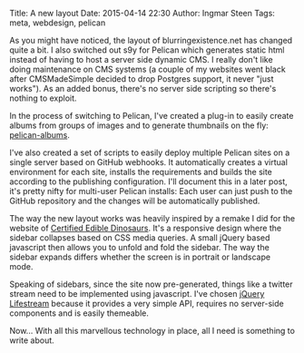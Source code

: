 Title: A new layout
Date: 2015-04-14 22:30
Author: Ingmar Steen
Tags: meta, webdesign, pelican

As you might have noticed, the layout of blurringexistence.net has changed quite a bit. I also switched out s9y for
Pelican which generates static html instead of having to host a server side dynamic CMS. I really don't like doing
maintenance on CMS systems (a couple of my websites went black after CMSMadeSimple decided to drop Postgres support, it
never "just works"). As an added bonus, there's no server side scripting so there's nothing to exploit.

In the process of switching to Pelican, I've created a plug-in to easily create albums from groups of images and to
generate thumbnails on the fly: [pelican-albums](https://github.com/iksteen/pelican-albums/).

I've also created a set of scripts to easily deploy multiple Pelican sites on a single server based on GitHub
webhooks. It automatically creates a virtual environment for each site, installs the requirements and builds the site
according to the publishing configuration. I'll document this in a later post, it's pretty nifty for multi-user Pelican
installs: Each user can just push to the GitHub repository and the changes will be automatically published.

The way the new layout works was heavily inspired by a remake I did for the website of
[Certified Edible Dinosaurs](http://ced.pwned.systems/). It's a responsive design where the sidebar collapses based on
CSS media queries. A small jQuery based javascript then allows you to unfold and fold the sidebar. The way the sidebar
expands differs whether the screen is in portrait or landscape mode.

Speaking of sidebars, since the site now pre-generated, things like a twitter stream need to be implemented using
javascript. I've chosen [jQuery Lifestream](http://christianv.github.io/jquery-lifestream/) because it provides a very
simple API, requires no server-side components and is easily themeable.

Now... With all this marvellous technology in place, all I need is something to write about.